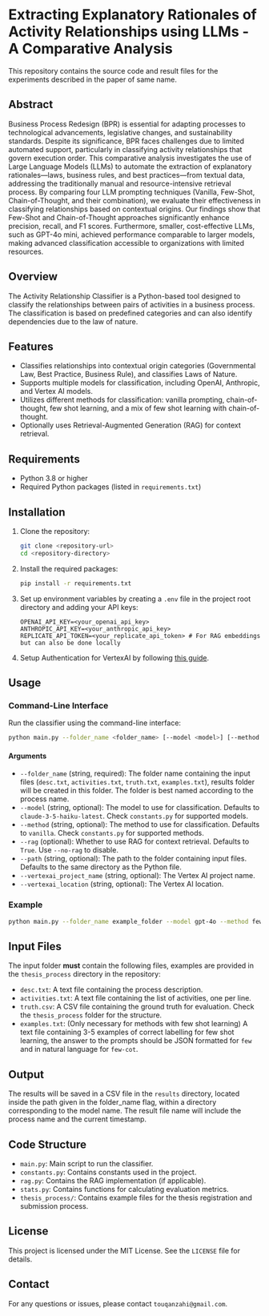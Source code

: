 # Extracting Explanatory Rationales of Activity Relationships using LLMs - A Comparative Analysis
This repository contains the source code and result files for the experiments described in the paper of same name.

## Abstract
Business Process Redesign (BPR) is essential for adapting processes to technological advancements, legislative changes, and sustainability standards. Despite its significance, BPR faces challenges due to limited automated support, particularly in classifying activity relationships that govern execution order. This comparative analysis investigates the use of Large Language Models (LLMs) to automate the extraction of explanatory rationales—laws, business rules, and best practices—from textual data, addressing the traditionally manual and resource-intensive retrieval process. By comparing four LLM prompting techniques (Vanilla, Few-Shot, Chain-of-Thought, and their combination), we evaluate their effectiveness in classifying relationships based on contextual origins. Our findings show that Few-Shot and Chain-of-Thought approaches significantly enhance precision, recall, and F1 scores. Furthermore, smaller, cost-effective LLMs, such as GPT-4o mini, achieved performance comparable to larger models, making advanced classification accessible to organizations with limited resources.

## Overview

The Activity Relationship Classifier is a Python-based tool designed to classify the relationships between pairs of activities in a business process. The classification is based on predefined categories and can also identify dependencies due to the law of nature.

## Features

- Classifies relationships into contextual origin categories (Governmental Law, Best Practice, Business Rule), and classifies Laws of Nature.
- Supports multiple models for classification, including OpenAI, Anthropic, and Vertex AI models.
- Utilizes different methods for classification: vanilla prompting, chain-of-thought, few shot learning, and a mix of few shot learning with chain-of-thought.
- Optionally uses Retrieval-Augmented Generation (RAG) for context retrieval.

## Requirements

- Python 3.8 or higher
- Required Python packages (listed in `requirements.txt`)

## Installation

1. Clone the repository:
    ```sh
    git clone <repository-url>
    cd <repository-directory>
    ```

2. Install the required packages:
    ```sh
    pip install -r requirements.txt
    ```

3. Set up environment variables by creating a `.env` file in the project root directory and adding your API keys:
    ```env
    OPENAI_API_KEY=<your_openai_api_key>
    ANTHROPIC_API_KEY=<your_anthropic_api_key>
    REPLICATE_API_TOKEN=<your_replicate_api_token> # For RAG embeddings but can also be done locally
    ```

4. Setup Authentication for VertexAI by following [this guide](https://cloud.google.com/vertex-ai/generative-ai/docs/start/quickstarts/quickstart-multimodal#python).

## Usage

### Command-Line Interface

Run the classifier using the command-line interface:

```sh
python main.py --folder_name <folder_name> [--model <model>] [--method <method>] [--rag | --no-rag] [--path <path>]
```

#### Arguments

- `--folder_name` (string, required): The folder name containing the input files (`desc.txt`, `activities.txt`, `truth.txt`, `examples.txt`), results folder will be created in this folder. The folder is best named according to the process name.
- `--model` (string, optional): The model to use for classification. Defaults to `claude-3-5-haiku-latest`. Check `constants.py` for supported models.
- `--method` (string, optional): The method to use for classification. Defaults to `vanilla`. Check `constants.py` for supported methods.
- `--rag` (optional): Whether to use RAG for context retrieval. Defaults to `True`. Use `--no-rag` to disable.
- `--path` (string, optional): The path to the folder containing input files. Defaults to the same directory as the Python file.
- `--vertexai_project_name` (string, optional): The Vertex AI project name.
- `--vertexai_location` (string, optional): The Vertex AI location.

### Example

```sh
python main.py --folder_name example_folder --model gpt-4o --method few-cot --no-rag
```

## Input Files

The input folder **must** contain the following files, examples are provided in the `thesis_process` directory in the repository:

- `desc.txt`: A text file containing the process description.
- `activities.txt`: A text file containing the list of activities, one per line.
- `truth.csv`: A CSV file containing the ground truth for evaluation. Check the `thesis_process` folder for the structure.
- `examples.txt`: (Only necessary for methods with few shot learning) A text file containing 3-5 examples of correct labelling for few shot learning, the answer to the prompts should be JSON formatted for `few` and in natural language for `few-cot`.

## Output

The results will be saved in a CSV file in the `results` directory, located inside the path given in the folder_name flag, within a directory corresponding to the model name. The result file name will include the process name and the current timestamp.

## Code Structure

- `main.py`: Main script to run the classifier.
- `constants.py`: Contains constants used in the project.
- `rag.py`: Contains the RAG implementation (if applicable).
- `stats.py`: Contains functions for calculating evaluation metrics.
- `thesis_process/`: Contains example files for the thesis registration and submission process.

## License

This project is licensed under the MIT License. See the `LICENSE` file for details.

## Contact

For any questions or issues, please contact `touqanzahi@gmail.com`.